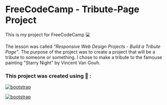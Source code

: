 # FreeCodeCamp - Tribute-Page Project

This is my project for FreeCodeCamp :computer:

<p>
  The lesson was called <em>"Responsive Web Design Projects - Build a Tribute Page"</em>.
  The purpose of the project was to create a project that will be a tribute to someone or something. I chose to make a tribute to the famouse painting "Starry Night" by Vincent Van Gouh.  
</p>

### This project was created using :wrench: :
<p>
  <a href="https://getbootstrap.com/" > <img src="https://img.shields.io/badge/BootStrap-_.svg?style=for-the-badge&logo=python&color=purple" alt="bootstrap"> </a>
  
  <a href="https://favicon.io/" > <img src="https://img.shields.io/badge/favicon.io-_.svg?style=for-the-badge&logo=favicon&color=blue" alt="bootstrap"> </a>  
    
</p>
